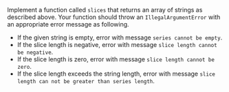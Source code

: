 Implement a function called `slices` that returns an array of strings as described above.
Your function should throw an `IllegalArgumentError` with an appropriate error message as following.
- If the given string is empty, error with message `series cannot be empty`.
- If the slice length is negative, error with message `slice length cannot be negative`.
- If the slice length is zero, error with message `slice length cannot be zero`.
- If the slice length exceeds the string length, error with message `slice length can not be greater than series length`.
